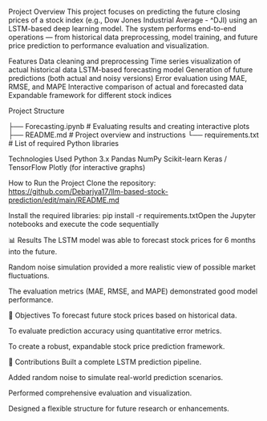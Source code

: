 Project Overview
This project focuses on predicting the future closing prices of a stock index (e.g., Dow Jones Industrial Average - ^DJI) using an LSTM-based deep learning model. The system performs end-to-end operations — from historical data preprocessing, model training, and future price prediction to performance evaluation and visualization.

Features
Data cleaning and preprocessing
Time series visualization of actual historical data
LSTM-based forecasting model
Generation of future predictions (both actual and noisy versions)
Error evaluation using MAE, RMSE, and MAPE
Interactive comparison of actual and forecasted data
Expandable framework for different stock indices


Project Structure

├── Forecasting.ipynb # Evaluating results and creating interactive plots
├── README.md                    # Project overview and instructions
└── requirements.txt             # List of required Python libraries

Technologies Used
Python 3.x
Pandas
NumPy
Scikit-learn
Keras / TensorFlow
Plotly (for interactive graphs)


How to Run the Project
Clone the repository:
https://github.com/Debarjya17/llm-based-stock-prediction/edit/main/README.md

Install the required libraries:
pip install -r requirements.txtOpen the Jupyter notebooks and execute the code sequentially

📊 Results
The LSTM model was able to forecast stock prices for 6 months into the future.

Random noise simulation provided a more realistic view of possible market fluctuations.

The evaluation metrics (MAE, RMSE, and MAPE) demonstrated good model performance.

🎯 Objectives
To forecast future stock prices based on historical data.

To evaluate prediction accuracy using quantitative error metrics.

To create a robust, expandable stock price prediction framework.

🧠 Contributions
Built a complete LSTM prediction pipeline.

Added random noise to simulate real-world prediction scenarios.

Performed comprehensive evaluation and visualization.

Designed a flexible structure for future research or enhancements.
